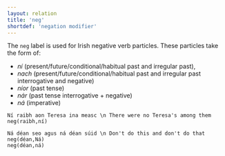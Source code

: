 ```yaml
---
layout: relation
title: 'neg'
shortdef: 'negation modifier'
---
```


The `neg` label is used for Irish negative verb particles. These particles take the form of:
* _ní_ (present/future/conditional/habitual past and irregular past), 
* _nach_ (present/future/conditional/habitual past and irregular past interrogative and negative)
* _níor_ (past tense)
* _nár_ (past tense interrogative + negative)
* _ná_ (imperative)
 

~~~ sdparse
Ní raibh aon Teresa ina measc \n There were no Teresa's among them
neg(raibh,ní)
~~~

~~~ sdparse
Ná déan seo agus ná déan súid \n Don't do this and don't do that
neg(déan,Ná)
neg(déan,ná)
~~~


